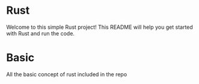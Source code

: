 # Rust 

Welcome to this simple Rust project! This README will help you get started with Rust and run the code.

# Basic

All the basic concept of rust included in the repo 

